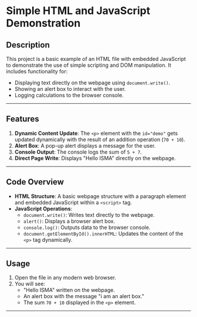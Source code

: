 # Simple HTML and JavaScript Demonstration

## Description
This project is a basic example of an HTML file with embedded JavaScript to demonstrate the use of simple scripting and DOM manipulation. It includes functionality for:
- Displaying text directly on the webpage using `document.write()`.
- Showing an alert box to interact with the user.
- Logging calculations to the browser console.

---

## Features
1. **Dynamic Content Update**: The `<p>` element with the `id="demo"` gets updated dynamically with the result of an addition operation (`70 + 10`).
2. **Alert Box**: A pop-up alert displays a message for the user.
3. **Console Output**: The console logs the sum of `5 + 7`.
4. **Direct Page Write**: Displays "Hello ISMA" directly on the webpage.

---

## Code Overview
- **HTML Structure**: A basic webpage structure with a paragraph element and embedded JavaScript within a `<script>` tag.
- **JavaScript Operations**:
  - `document.write()`: Writes text directly to the webpage.
  - `alert()`: Displays a browser alert box.
  - `console.log()`: Outputs data to the browser console.
  - `document.getElementById().innerHTML`: Updates the content of the `<p>` tag dynamically.

---

## Usage
1. Open the file in any modern web browser.
2. You will see:
   - "Hello ISMA" written on the webpage.
   - An alert box with the message "i am an alert box."
   - The sum `70 + 10` displayed in the `<p>` element.

---
